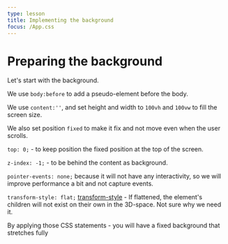 ```yaml
---
type: lesson
title: Implementing the background
focus: /App.css
---
```


# Preparing the background

Let's start with the background.

We use `body:before` to add a pseudo-element before the body.

We use `content:''`, and set height and width to `100vh` and `100vw` to fill the screen size.

We also set position `fixed` to make it fix and not move even when the user scrolls.

`top: 0;` - to keep position the fixed position at the top of the screen.

`z-index: -1;` - to be behind the content as background.

`pointer-events: none;` because it will not have any interactivity,
so we will improve performance a bit and not capture events.

`transform-style: flat;` [transform-style](https://developer.mozilla.org/en-US/docs/Web/CSS/transform-style) -
If flattened, the element's children will not exist on their own in the 3D-space.
Not sure why we need it.

By applying those CSS statements - you will have a fixed background that stretches fully
